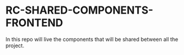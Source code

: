 # RC-SHARED-COMPONENTS-FRONTEND
In this repo will live the components that will be shared between all the project.

